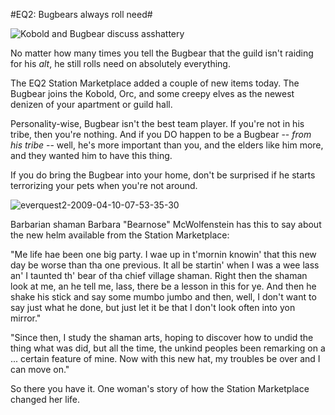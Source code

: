 #EQ2: Bugbears always roll need#

![Kobold and Bugbear discuss asshattery](http://westkarana.com/wp-content/uploads/2009/04/bugbearsneed.jpg "bugbearsneed")

No matter how many times you tell the Bugbear that the guild isn't raiding for his *alt*, he still rolls need on absolutely everything.

The EQ2 Station Marketplace added a couple of new items today. The Bugbear joins the Kobold, Orc, and some creepy elves as the newest denizen of your apartment or guild hall.

Personality-wise, Bugbear isn't the best team player. If you're not in his tribe, then you're nothing. And if you DO happen to be a Bugbear -- *from his tribe* -- well, he's more important than you, and the elders like him more, and they wanted him to have this thing.

If you do bring the Bugbear into your home, don't be surprised if he starts terrorizing your pets when you're not around.

![everquest2-2009-04-10-07-53-35-30](http://westkarana.com/wp-content/uploads/2009/04/everquest2-2009-04-10-07-53-35-30.jpg "everquest2-2009-04-10-07-53-35-30")

Barbarian shaman Barbara "Bearnose" McWolfenstein has this to say about the new helm available from the Station Marketplace:

"Me life hae been one big party. I wae up in t'mornin knowin' that this new day be worse than tha one previous. It all be startin' when I was a wee lass an' I taunted th' bear of tha chief village shaman. Right then the shaman look at me, an he tell me, lass, there be a lesson in this for ye. And then he shake his stick and say some mumbo jumbo and then, well, I don't want to say just what he done, but just let it be that I don't look often into yon mirror."

"Since then, I study the shaman arts, hoping to discover how to undid the thing what was did, but all the time, the unkind peoples been remarking on a ... certain feature of mine. Now with this new hat, my troubles be over and I can move on."

So there you have it. One woman's story of how the Station Marketplace changed her life.

